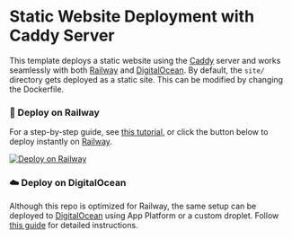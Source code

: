 # Static Website Deployment with Caddy Server

This template deploys a static website using the [Caddy](https://caddyserver.com) server and works seamlessly with both [Railway](https://railway.app/?referralCode=alphasec) and [DigitalOcean](https://m.do.co/c/5552e11c260f). By default, the `site/` directory gets deployed as a static site. This can be modified by changing the Dockerfile.

### 🚀 Deploy on Railway

For a step-by-step guide, see [this tutorial](https://alphasec.io/how-to-deploy-a-static-website-with-caddy-on-railway/), or click the button below to deploy instantly on [Railway](https://railway.app/?referralCode=alphasec).

[![Deploy on Railway](https://railway.app/button.svg)](https://railway.app/new/template/TETV8z?referralCode=alphasec)

### ☁️ Deploy on DigitalOcean

Although this repo is optimized for Railway, the same setup can be deployed to [DigitalOcean](https://m.do.co/c/5552e11c260f) using App Platform or a custom droplet. Follow [this guide](https://alphasec.io/how-to-deploy-a-static-website-with-caddy-on-digitalocean/) for detailed instructions.
